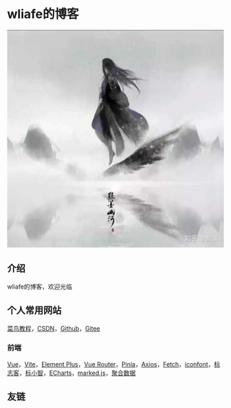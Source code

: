 # wliafe的博客

![wliafe头像](wliafe.jpg)

## 介绍

wliafe的博客，欢迎光临

## 个人常用网站

[菜鸟教程](https://www.runoob.com/)，[CSDN](https://www.csdn.net/)，[Github](https://github.com/)，[Gitee](https://gitee.com/)

### 前端

[Vue](https://cn.vuejs.org/)，[Vite](https://cn.vitejs.dev/)，[Element Plus](https://element-plus.gitee.io/zh-CN/)，[Vue Router](https://router.vuejs.org/zh/)，[Pinia](https://pinia.vuejs.org/zh/)，[Axios](https://www.axios-http.cn/)，[Fetch](https://developer.mozilla.org/zh-CN/docs/Web/API/Fetch_API/Using_Fetch)，[iconfont](https://www.iconfont.cn/)，[标志客](https://www.logomaker.com.cn/)，[标小智](https://www.logosc.cn/logo/favicon)，[ECharts](https://echarts.apache.org/handbook/zh/get-started/)，[marked.js](http://www.dagoogle.cn/n/745.html)，[聚合数据](https://www.juhe.cn/)

## 友链